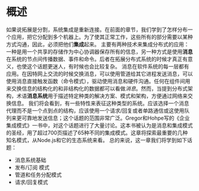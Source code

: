 # 概述
如果说拓展是分割，系统集成是重新连接。在前面的章节，我们学到了怎样分布一个应用，把它分配到多个机器上。为了使其正常工作，这些所有的部分需要以某种方式沟通，因此，必须把他们**集成**起来。
主要有两种技术来集成分布式的应用：一种是用一个共享的存储作为中心协调器保存所有的信息，另一种方式是使用**消息**在系统的节点间传播数据、事件和命令。后者在拓展分布式系统的时候才真正有意义，也使这个话题更迷人，有时候也会比较复杂。
消息在软件系统的每一层都有应用。在因特网上交流的时候交换消息，可以使用管道给其它进程发送消息，可以使用消息直接触发函数（命令模式），驱动使用消息和硬件沟通。任何在组件间用来交换信息的结构化的和非结构化的数据都可以看做*消息*。然而，当提到分布式架构，术语**消息系统**用于描述特定种类的解决方案、模式和架构，方便通过网络来交换信息。
我们将会看到，有一些特性来表征这种类型的系统。应该选择一个消息代理而不是一个点到点的结构，应该使用一个请求/回复或者单路通信或这使用队列来更可靠地发送信息；这个话题的范围非常广泛。Gregor和Hohpe写的《企业集成模式》一书中，对这个话题进行了大量讨论。这本书被认为是消息和集成模式的圣经，用了超过700页描述了65种不同的集成模式。这章将探索最重要的几种知名模式，从Node.js和它的生态系统来看。
总的来说，这一章我们将学到如下话题：

* 消息系统基础
* 发布/订阅 模式
* 管道和任务分配模式
* 请求/回复模式




